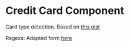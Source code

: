 # Credit Card Component

Card type detection. Based on [this gist](https://gist.github.com/andreamiranda019/8f768ce78ae6a1095d7c42218c168c34)

Regexs: Adapted form [here](https://www.w3resource.com/javascript/form/credit-card-validation.php)